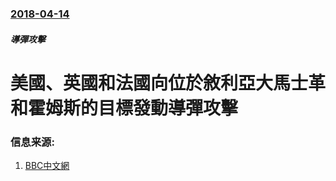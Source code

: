 ### [2018-04-14](/news/2018/04/14/index.md)

##### 導彈攻擊
# 美國、英國和法國向位於敘利亞大馬士革和霍姆斯的目標發動導彈攻擊 




### 信息来源:

1. [BBC中文網](http://www.bbc.com/zhongwen/simp/world-43763885)
